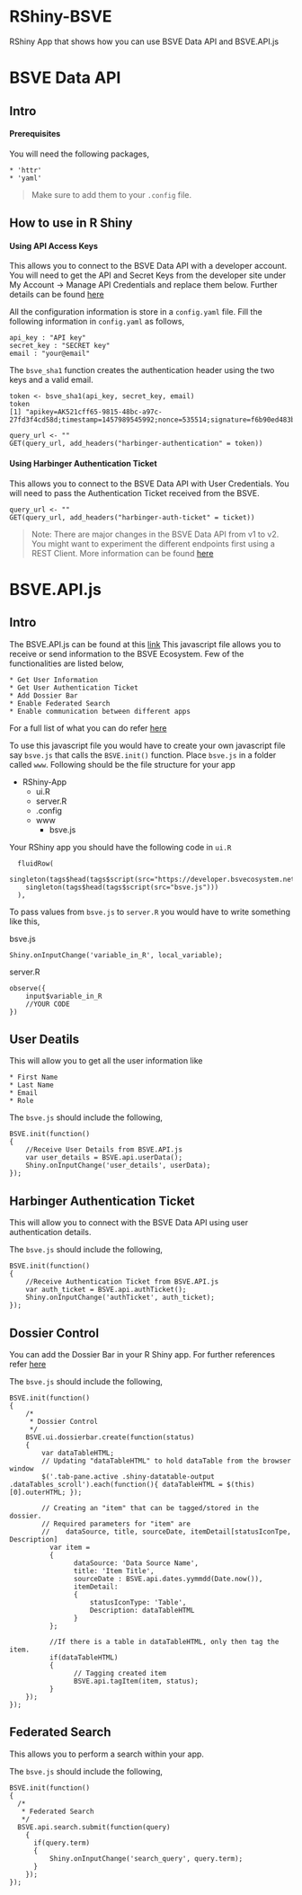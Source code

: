 # RShiny-BSVE
RShiny App that shows how you can use BSVE Data API and BSVE.API.js

# BSVE Data API
## Intro
#### Prerequisites
You will need the following packages, 

	* 'httr'
	* 'yaml'

>Make sure to add them to your `.config` file.

## How to use in R Shiny
#### Using API Access Keys
This allows you to connect to the BSVE Data API with a developer account.
You will need to get the API and Secret Keys from the developer site  under My Account -> Manage API Credentials and replace them below. Further details can be found [here](http://developer.bsvecosystem.net/wp/tutorials/api-documentation/)


All the configuration information is store in a `config.yaml` file. Fill the following information in `config.yaml` as follows,
```
api_key : "API key"
secret_key : "SECRET key"
email : "your@email"
```

The `bsve_sha1` function creates the authentication header using the two keys and a valid email. 
```
token <- bsve_sha1(api_key, secret_key, email)
token
[1] "apikey=AK521cff65-9815-48bc-a97c-27fd3f4cd58d;timestamp=1457989545992;nonce=535514;signature=f6b90ed483b37..."

query_url <- ""
GET(query_url, add_headers("harbinger-authentication" = token))
```


#### Using Harbinger Authentication Ticket
This allows you to connect to the BSVE Data API with User Credentials. You will need to pass the Authentication Ticket received from the BSVE.

```
query_url <- ""
GET(query_url, add_headers("harbinger-auth-ticket" = ticket))
```

> Note: There are major changes in the BSVE Data API from v1 to v2. You might want to experiment the different endpoints first using a REST Client. More information can be found [here](http://developer.bsvecosystem.net/wp/tutorials/bsve-data-api/api-reference/)

	
# BSVE.API.js
## Intro

The BSVE.API.js can be found at this [link](https://developer.bsvecosystem.net/sdk/api/BSVE.API.js)
This javascript file allows you to receive or send information to the BSVE Ecosystem. Few of the functionalities are listed below,

	* Get User Information
	* Get User Authentication Ticket
	* Add Dossier Bar
	* Enable Federated Search
	* Enable communication between different apps
For a full list of what you can do refer [here](http://developer.bsvecosystem.net/wp/api-reference/)

To use this javascript file you would have to create your own javascript file say `bsve.js` that calls the `BSVE.init()` function. Place `bsve.js` in a folder called `www`. Following should be the file structure for your app
* RShiny-App
	* ui.R
	* server.R
	* .config
	* www
		* bsve.js

Your RShiny app you should have the following code in `ui.R`
```
  fluidRow(
    singleton(tags$head(tags$script(src="https://developer.bsvecosystem.net/sdk/api/BSVE.API.js")))
    singleton(tags$head(tags$script(src="bsve.js")))
  ),
```

To pass values from `bsve.js` to `server.R` you would have to write something like this,

bsve.js
```
Shiny.onInputChange('variable_in_R', local_variable);
```

server.R
```
observe({
    input$variable_in_R
    //YOUR CODE
})
```

## User Deatils
This will allow you to get all the user information like

	* First Name
	* Last Name
	* Email
	* Role

The `bsve.js` should include the following,

```
BSVE.init(function()
{
	//Receive User Details from BSVE.API.js
	var user_details = BSVE.api.userData();
	Shiny.onInputChange('user_details', userData);
});
````

## Harbinger Authentication Ticket
This will allow you to connect with the BSVE Data API using user authentication details.

The `bsve.js` should include the following,

```
BSVE.init(function()
{
	//Receive Authentication Ticket from BSVE.API.js
	var auth_ticket = BSVE.api.authTicket();
	Shiny.onInputChange('authTicket', auth_ticket);
});
````

## Dossier Control
You can add the Dossier Bar in your R Shiny app. For further references refer [here](http://developer.bsvecosystem.net/wp/tutorials/adding-the-dossier-bar/)

The `bsve.js` should include the following,

```
BSVE.init(function()
{
    /*
     * Dossier Control
     */
    BSVE.ui.dossierbar.create(function(status)
  	{
  	    var dataTableHTML;
  	    // Updating "dataTableHTML" to hold dataTable from the browser window
  	    $('.tab-pane.active .shiny-datatable-output .dataTables_scroll').each(function(){ dataTableHTML = $(this)[0].outerHTML; });

  	    // Creating an "item" that can be tagged/stored in the dossier.
  	    // Required parameters for "item" are 
  	    //    dataSource, title, sourceDate, itemDetail[statusIconTpe, Description]
  		  var item = 
  		  {
    			dataSource: 'Data Source Name',
    			title: 'Item Title',
    			sourceDate : BSVE.api.dates.yymmdd(Date.now()),
    			itemDetail: 
    			{
    				statusIconType: 'Table',
    				Description: dataTableHTML
    			}
  		  };
  		
  		  //If there is a table in dataTableHTML, only then tag the item.
  		  if(dataTableHTML)
  		  {
        		// Tagging created item
        		BSVE.api.tagItem(item, status);
  		  }
  	});
});
```


## Federated Search
This allows you to perform a search within your app.

The `bsve.js` should include the following,

```
BSVE.init(function()
{
  /*
   * Federated Search
   */
  BSVE.api.search.submit(function(query)
    {
      if(query.term)
      {
          Shiny.onInputChange('search_query', query.term);
      }
    });
});
```
